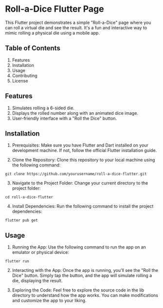 # Roll-a-Dice Flutter Page

This Flutter project demonstrates a simple "Roll-a-Dice" page where you can roll a virtual die and see the result. It's a fun and interactive way to mimic rolling a physical die using a mobile app.

## Table of Contents

1. Features
2. Installation
3. Usage
4. Contributing
5. License

## Features

1. Simulates rolling a 6-sided die.
2. Displays the rolled number along with an animated dice image.
3. User-friendly interface with a "Roll the Dice" button.

## Installation

1. Prerequisites: Make sure you have Flutter and Dart installed on your development machine. If not, follow the official Flutter installation guide.

2. Clone the Repository: Clone this repository to your local machine using the following command:

```
git clone https://github.com/yourusername/roll-a-dice-flutter.git
```
3. Navigate to the Project Folder: Change your current directory to the project folder:

```
cd roll-a-dice-flutter
```

4. Install Dependencies: Run the following command to install the project dependencies:

```
flutter pub get
```

## Usage

1. Running the App: Use the following command to run the app on an emulator or physical device:

```
flutter run
```

2. Interacting with the App: Once the app is running, you'll see the "Roll the Dice" button. Simply tap the button, and the app will simulate rolling a die, displaying the result.

3. Exploring the Code: Feel free to explore the source code in the lib directory to understand how the app works. You can make modifications and customize the app to your liking.